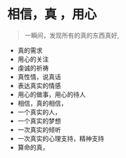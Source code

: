 # 相信，真 ，用心



> 一瞬间，发现所有的真的东西真好,

* 真的需求
* 用心的关注
* 虔诚的祈祷
* 真性情，说真话
* 表达真实的情感
* 用心的做事，用心的待人
* 相信，真的相信，
* 一个真实的人，
* 一个真实的梦想
* 一次真实的倾听
* 一次真实的心理支持，精神支持
* 算命的真，

